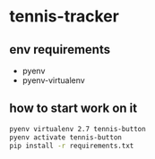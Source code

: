 # tennis-tracker

## env requirements
* pyenv
* pyenv-virtualenv

## how to start work on it
```bash
pyenv virtualenv 2.7 tennis-button
pyenv activate tennis-button
pip install -r requirements.txt
```
